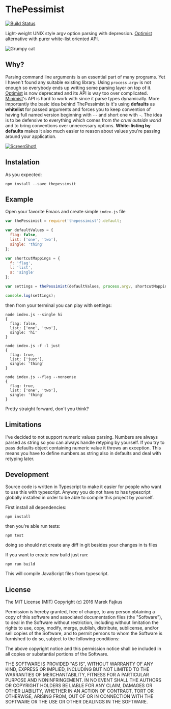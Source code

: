 # ThePessimist

[![Build Status](https://travis-ci.org/turboMaCk/thepessimist.svg?branch=master)](https://travis-ci.org/turboMaCk/thepessimist)

Light-weight UNIX style argv option parsing with depression. [Optimist](https://www.npmjs.com/package/optimist) alternative with purer white-list oriented API.

![Grumpy cat](http://campusriot.com/wp-content/uploads/2014/10/grumpycat.jpg)

## Why?

Parsing command line arguments is an essential part of many programs. Yet I haven't found any suitable existing library.
Using `process.argv` is not enough so everybody ends up writing some parsing layer on top of it.
[Optimist](https://www.npmjs.com/package/optimist) is now deprecated and its API is way too over complicated.
[Minimist](https://www.npmjs.com/package/minimist)'s API is hard to work with since it parse types dynamically.
More importantly the basic idea behind ThePessimist is it's using **defaults** as **whitelist** for passed arguments and forces you to keep convention of having full named version beginning with `--` and short one with `-`.
The idea is to be defensive to everything which comes from *the cruel outside world* and to bring conventions over unnecessary options.
**White-listing by defaults** makes it also much easier to reason about values you're passing around your application.

[![ScreenShot](http://img.youtube.com/vi/27nNSocP7Dc/0.jpg))](https://www.youtube.com/watch?v=27nNSocP7Dc)

## Instalation

As you expected:

```
npm install --save thepessimsit
```

## Example

Open your favorite Emacs and create simple `index.js` file

```javascript
var thePessimist = require('thepessimist').default;

var defaultValues = {
  flag: false,
  list: ['one', 'two'],
  single: 'thing'
};

var shortcutMappings = {
  f: 'flag',
  l: 'list',
  s: 'single'
};

var settings = thePessimist(defaultValues, process.argv, shortcutMappings);

console.log(settings);
```

then from your terminal you can play with settings:

```
node index.js --single hi
{
  flag: false,
  list: ['one', 'two'],
  single: 'hi'
}

node index.js -f -l just
{
  flag: true,
  list: ['just'],
  single: 'thing'
}

node index.js --flag --nonsense
{
  flag: true,
  list: ['one', 'two'],
  single: 'thing'
}
```

Pretty straight forward, don't you think?

## Limitations

I've decided to not support numeric values parsing. Numbers are always parsed as string so you can always handle retyping by yourself.
If you try to pass defaults object containing numeric value it throws an exception. This means you have to define numbers as string also in defaults and deal with retyping later.

## Development

Source code is written in Typescript to make it easier for people who want to use this with typescript.
Anyway you do not have to has typescript globally installed in order to be able to compile this project by yourself.

First install all dependencies:
```
npm install
```

then you're able run tests:
```
npm test
```
doing so should not create any diff in git besides your changes in ts files

If you want to create new build just run:
```
npm run build
```

This will compile JavaScript files from typescript.

## License

The MIT License (MIT)
Copyright (c) 2016 Marek Fajkus

Permission is hereby granted, free of charge, to any person obtaining a copy of this software and associated documentation files (the "Software"), to deal in the Software without restriction, including without limitation the rights to use, copy, modify, merge, publish, distribute, sublicense, and/or sell copies of the Software, and to permit persons to whom the Software is furnished to do so, subject to the following conditions:

The above copyright notice and this permission notice shall be included in all copies or substantial portions of the Software.

THE SOFTWARE IS PROVIDED "AS IS", WITHOUT WARRANTY OF ANY KIND, EXPRESS OR IMPLIED, INCLUDING BUT NOT LIMITED TO THE WARRANTIES OF MERCHANTABILITY, FITNESS FOR A PARTICULAR PURPOSE AND NONINFRINGEMENT. IN NO EVENT SHALL THE AUTHORS OR COPYRIGHT HOLDERS BE LIABLE FOR ANY CLAIM, DAMAGES OR OTHER LIABILITY, WHETHER IN AN ACTION OF CONTRACT, TORT OR OTHERWISE, ARISING FROM, OUT OF OR IN CONNECTION WITH THE SOFTWARE OR THE USE OR OTHER DEALINGS IN THE SOFTWARE.
